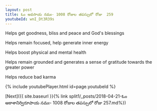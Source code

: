 ```yaml
---
layout: post
title: ఓం అవసాయ నమః- 1008 రోజుల తపస్సులో రోజు  259
youtubeId: wnI_Dt3R39s
---
```

 
 
Helps get goodness, bliss and peace and God's blessings
 
Helps remain focused, help generate inner energy 
 
Helps boost physical and mental health 
 
Helps remain grounded and generates a sense of gratitude towards the greater power 
 
Helps reduce bad karma
 
 
 
 


{% include youtubePlayer.html id=page.youtubeId %}
 
[Next]({{ site.baseurl }}{% link  split1/_posts/2018-04-21-ఓం ఆకాశానిర్విరూపాయ నమః- 1008 రోజుల తపస్సులో రోజు  257.md%})
 
